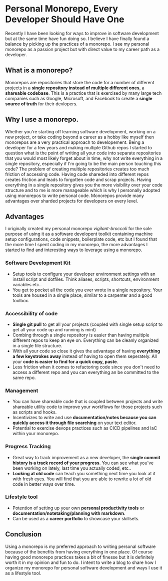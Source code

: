 # Personal Monorepo, Every Developer Should Have One

Recently I have been looking for ways to improve in software development but at the same time have fun doing so. I believe I have finally found a balance by picking up the practices of a monorepo. I see my personal monorepo as a passion project but with direct value to my career path as a developer.

## What is a monorepo?

Monorepos are repositories that store the code for a number of different projects in a **single repository instead of multiple different ones**, a **shareable codebase**. This is a practice that is exercised by many large tech companies such as Google, Microsoft, and Facebook to create a **single source of truth** for their devlopers.

## Why I use a monorepo.

Whether you're starting off learning software development, working on a new project, or take coding beyond a career as a hobby like myself then monorepos are a very practical approach to developement. Being a developer for a few years and making multiple Github repos I started to question what is the point of writing all your code into separate repositories that you would most likely forget about in time, why not write everything in a single repository, especially if I'm going to be the main person touching this code? The problem of creating multiple repositories creates too much friction of accessing code. Having code shareded into different repos creates friction and leads to forgotten code and scrap projects. Having everything in a single repository gives you the more visibility over your code structure and to me is more manageable which is why I personally adopted using monorepos to write personal code. Monorepos provide many advantages over sharded projects for developers on every level.

## Advantages

I originally created my personal monorepo _vigilant-broccoli_ for the sole purpose of using it as a software developent toolkit containing machine setup configurations, code snippets, boilerplate code, etc but I found that the more time I spent coding in my monorepo, the more advantages I started to find and interesting ways to leverage using a monorepo.

### Software Development Kit

- Setup tools to configure your developer environment settings with an install script and dotfiles. Think aliases, scripts, shortcuts, environment variables etc..
- You get to pocket all the code you ever wrote in a single repository. Your tools are housed in a single place, similar to a carpenter and a good toolbox.

### Accessibility of code

- **Single git pull** to get all your projects (coupled with single setup script to get all your code up and running is mint)
- Combing through a single repository is easier than having multiple different repos to keep an eye on. Everything can be cleanly organized in a single file structure.
- With all your code so close it gives the advantage of having **everything a few keystrokes away** instead of having to open them seperately. All your **code is easier to find for a quick copy, paste**.
- Less friction when it comes to refactoring code since you don't need to access a different repo and you can everything an be committed to the same repo.

### Management

- You can have shareable code that is coupled between projects and write shareable utility code to improve your workflows for those projects such as scripts and hooks.
- Incentivizes to write and use **documentation/notes because you can quickly access it through file searching** on your text editor.
- Potential to exercise devops practices such as CICD pipelines and IaC within your monorepo.

### Progress Tracking

- Great way to track improvement as a new developer, the **single commit history is a track record of your progress**. You can see what you've been working on lately, last time you actually coded, etc..
- **Looking at old code** can teach you something next time you look at it with fresh eyes. You will find that you are able to rewrite a lot of old code in better ways over time.

### Lifestyle tool

- Potention of setting up your own **personal productivity tools** or **documentation/notetaking/planning with markdown**.
- Can be used as a **career portfolio** to showcase your skillsets.

## Conclusion

Using a monorepo is my preferred approach to writing personal software because of the benefits from having everything in one place. Of course having good monorepo practices takes a bit of finesse but it is definitely worth it in my opinion and fun to do. I intent to write a blog to share how I organize my monorepo for personal software development and ways I use it as a lifestyle tool.
